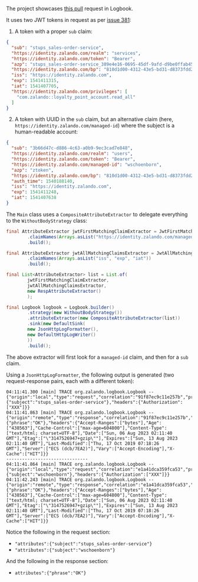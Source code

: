The project showcases [this pull](https://github.com/zalando/logbook/pull/1589) request in Logbook.

It uses two JWT tokens in request as per
[issue 381](https://github.com/zalando/logbook/issues/381):

1. A token with a proper `sub` claim:

```json
{
  "sub": "stups_sales-order-service",
  "https://identity.zalando.com/realm": "services",
  "https://identity.zalando.com/token": "Bearer",
  "azp": "stups_sales-order-service_389e4e16-0695-45df-9afd-d9be0ffab456",
  "https://identity.zalando.com/bp": "810d1d00-4312-43e5-bd31-d8373fdd24c7",
  "iss": "https://identity.zalando.com",
  "exp": 1541411315,
  "iat": 1541407705,
  "https://identity.zalando.com/privileges": [
    "com.zalando::loyalty_point_account.read_all"
  ]
}
```

2. A token with UUID in the `sub` claim, but an alternative claim (here, `https://identity.zalando.com/managed-id`)
   where the subject is a human-readable account:

```json
{
  "sub": "3b66d47c-d886-4c63-a0b9-9ec3cad7e848",
  "https://identity.zalando.com/realm": "users",
  "https://identity.zalando.com/token": "Bearer",
  "https://identity.zalando.com/managed-id": "wschoenborn",
  "azp": "ztoken",
  "https://identity.zalando.com/bp": "810d1d00-4312-43e5-bd31-d8373fdd24c7",
  "auth_time": 1540188140,
  "iss": "https://identity.zalando.com",
  "exp": 1541411248,
  "iat": 1541407638
}
```

The `Main` class uses a `CompositeAttributeExtractor` to delegate everything to the `WithoutBodyStrategy` class:

```java
final AttributeExtractor jwtFirstMatchingClaimExtractor = JwtFirstMatchingClaimExtractor.builder()
        .claimNames(Arrays.asList("https://identity.zalando.com/managed-id", "sub"))
        .build();

final AttributeExtractor jwtAllMatchingClaimsExtractor = JwtAllMatchingClaimsExtractor.builder()
        .claimNames(Arrays.asList("iss", "exp", "iat"))
        .build();

final List<AttributeExtractor> list = List.of(
        jwtFirstMatchingClaimExtractor,
        jwtAllMatchingClaimsExtractor,
        new RespAttributeExtractor()
        );

final Logbook logbook = Logbook.builder()
        .strategy(new WithoutBodyStrategy())
        .attributeExtractor(new CompositeAttributeExtractor(list))
        .sink(new DefaultSink(
        new JsonHttpLogFormatter(),
        new DefaultHttpLogWriter()
        ))
        .build();
```

The above extractor will first look for a `managed-id` claim, and then for a `sub` claim.

Using a `JsonHttpLogFormatter`, the following output is generated (two request-response pairs, each with a different
token):

```
04:11:41.300 [main] TRACE org.zalando.logbook.Logbook -- {"origin":"local","type":"request","correlation":"91f87ec9c11e257b","protocol":"HTTP/1.1","remote":"localhost","method":"GET","uri":"https://example.com/","host":"example.com","path":"/","scheme":"https","port":null,"attributes":{"subject":"stups_sales-order-service"},"headers":{"Authorization":["XXX"]}}
04:11:41.863 [main] TRACE org.zalando.logbook.Logbook -- {"origin":"remote","type":"response","correlation":"91f87ec9c11e257b","duration":679,"protocol":"HTTP/1.1","status":200,"attributes":{"phrase":"OK"},"headers":{"Accept-Ranges":["bytes"],"Age":["438563"],"Cache-Control":["max-age=604800"],"Content-Type":["text/html; charset=UTF-8"],"Date":["Sun, 06 Aug 2023 02:11:40 GMT"],"Etag":["\"3147526947+gzip\""],"Expires":["Sun, 13 Aug 2023 02:11:40 GMT"],"Last-Modified":["Thu, 17 Oct 2019 07:18:26 GMT"],"Server":["ECS (dcb/7EA2)"],"Vary":["Accept-Encoding"],"X-Cache":["HIT"]}}
-------------------------------
04:11:41.864 [main] TRACE org.zalando.logbook.Logbook -- {"origin":"local","type":"request","correlation":"e1a41dca359fca53","protocol":"HTTP/1.1","remote":"localhost","method":"GET","uri":"https://example.com/","host":"example.com","path":"/","scheme":"https","port":null,"attributes":{"subject":"wschoenborn"},"headers":{"Authorization":["XXX"]}}
04:11:42.243 [main] TRACE org.zalando.logbook.Logbook -- {"origin":"remote","type":"response","correlation":"e1a41dca359fca53","duration":379,"protocol":"HTTP/1.1","status":200,"attributes":{"phrase":"OK"},"headers":{"Accept-Ranges":["bytes"],"Age":["438563"],"Cache-Control":["max-age=604800"],"Content-Type":["text/html; charset=UTF-8"],"Date":["Sun, 06 Aug 2023 02:11:40 GMT"],"Etag":["\"3147526947+gzip\""],"Expires":["Sun, 13 Aug 2023 02:11:40 GMT"],"Last-Modified":["Thu, 17 Oct 2019 07:18:26 GMT"],"Server":["ECS (dcb/7EA2)"],"Vary":["Accept-Encoding"],"X-Cache":["HIT"]}}
```

Notice the following in the request section:
- `"attributes":{"subject":"stups_sales-order-service"}`
- `"attributes":{"subject":"wschoenborn"}`

And the following in the response section:
- `attributes":{"phrase":"OK"}`
